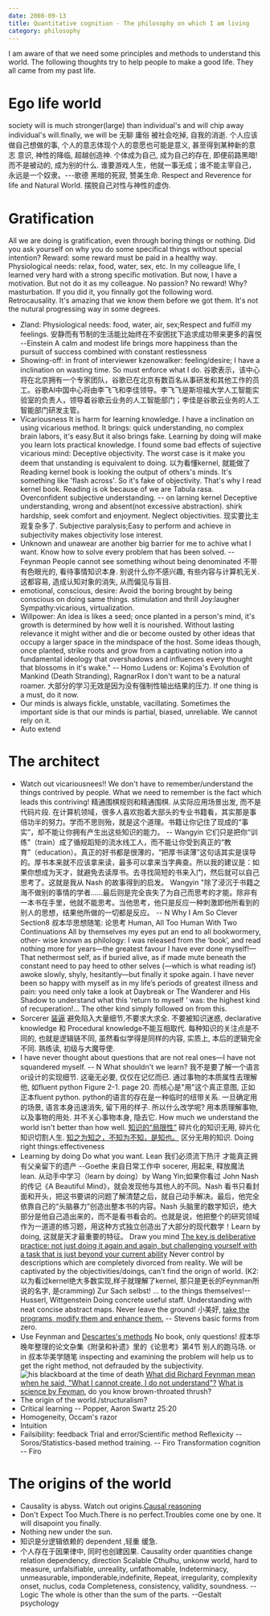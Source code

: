 ```yaml
---
date: 2008-09-13
title: Quantitative cognition - The philosophy on which I am living
category: philosophy
---
```


I am aware of that we need some principles and methods to understand this world.
The following thoughts try to help people to make a good life. They all came from my past life.
# Ego life world
society will is much stronger(large) than individual's and will chip away individual's will.finally, we will be 无聊 庸俗 被社会吃掉, 自我的消逝.
个人应该做自己想做的事, 个人的意志体现个人的意愿也可能是意义, 甚至得到某种新的意志 意识, 神性的降临, 超越创造神.
个体成为自己, 成为自己的存在, 即便前路黑暗! 而不是被动的, 成为别的什么.
 谁要游戏人生，他就一事无成；谁不能主宰自己，永远是一个奴隶。---歌德
黑暗的死寂, 赞美生命. Respect and Reverence for life and Natural World. 摆脱自己对性与神性的虚伪.


# Gratification
All we are doing is gratification, even through boring things or nothing.
Did you ask yourself on why you do some specifical things without special intention?
Reward: some reward must be paid in a healthy way. Physiological needs: relax, food, water, sex, etc.
In my colleague life, I learned very hard with a strong specific motivation. But now, I have a motivation. But not do it as my colleague.
No passion? No reward! Why? masturbation.
If you did it, you finnally got the following word.
Retrocausality.
It's amazing that we know them before we got them. It's not the nutural progressing way in some degrees.
* Zland: Physiological needs: food, water, air, sex;Respect and fulfill my feelings.
安静而有节制的生活能比始终在不安困扰下追求成功带来更多的喜悦 --Einstein
A calm and modest life brings more happiness than the pursuit of success combined with constant restlessness
* Showing-off: in front of interviewer
kzenowalker: feeling/desire; 
I have a inclination on wasting time. So must enforce what I do.
谷歌表示，该中心将在北京拥有一个专家团队，谷歌已在北京有数百名从事研发和其他工作的员工。谷歌AI中国中心将由李飞飞和李佳领导。李飞飞是斯坦福大学人工智能实验室的负责人，领导着谷歌云业务的人工智能部门；李佳是谷歌云业务的人工智能部门研发主管。
* Vicariousness 
It is harm for learning knowledge. I have a inclination on using vicarious method.
It brings: quick understanding, no complex brain labors, it's easy.But it also brings fake. 
Learning by doing will make you learn lots practical knowledge.
I found some bad effects of sujective vicarious mind:
Deceptive objectivity. The worst case is it make you deem that unstanding is equivalent to doing. 以为看懂kernel, 就能做了
Reading kernel book is looking the output of others's minds. It's something like 'flash across'. So it's fake of objectivity. That's why I read kernel book. Reading is ok because of we are Tabula rasa.
Overconfident subjective understanding. -- on larning kernel
Deceptive understanding, wrong and absent(not excessive abstraction). 
shirk hardship, seek comfort and enjoyment.
Neglect objectivities. 现实要比主观复杂多了.
Subjective paralysis;Easy to perform and achieve in subjectivity makes objectivity lose interest.
* Unknown and unawear are another big barrier for me to achive what I want.
Know how to solve every problem that has been solved. -- Feynman
People cannot see something wihout being denominated
不带有色眼光的, 看待事情知识本身. 别说什么你不感兴趣, 有些内容与计算机无关. 这都容易, 造成认知对象的消失, 从而偏见与盲目.
* emotional, conscious, desire:
Avoid the boring brought by being conscious on doing same things.
stimulation and thrill
Joy:laugher
Sympathy:vicarious, virtualization.
* Willpower: An idea is likes a seed; once planted in a person's mind, it's growth is determined by how well it is nourished. Without lasting relevance it might wither and die or become ousted by other ideas that occupy a larger space in the mindspace of the host. Some ideas though, once planted, strike roots and grow from a captivating notion into a fundamental ideology that overshadows and influences every thought that blossoms in it's wake." -- Homo Ludens or: Kojima's Evolution of Mankind (Death Stranding), RagnarRox
I don't want to be a natural roamer.
大部分的学习无效是因为没有强制性输出结果的压力.
If one thing is a must, do it now.
* Our minds is always fickle, unstable, vacillating. Sometimes the important side  is that our minds is partial, biased, unreliable. We cannot rely on it.
* Auto extend
# The architect
* Watch out vicariousnees!!
We don't have to remember/understand the things contrived by people. What we need to remember is the fact which leads this contriving!
精通围棋规则和精通围棋.
从实际应用场景出发, 而不是代码片段.
在计算机领域，很多人喜欢抱着大部头的专业书籍看，其实那是事倍功半的努力。学而不思则殆，就是这个道理。书籍让你记住了现成的“事实”，却不能让你拥有产生出这些知识的能力。 -- Wangyin
它们只是把你“训练”（train）成了循规蹈矩的流水线工人，而不能让你受到真正的“教育”（education）。真正的好书都是很薄的，“把厚书读薄”这句话其实是误导的。厚书本来就不应该拿来读，最多可以拿来当字典查。所以我的建议是：如果你想成为天才，就避免去读厚书。去寻找简短的书来入门，然后就可以自己思考了。这就是我从 Nash 的故事得到的启发。 Wangyin
"除了浸沉于书籍之海不做别的事情的学者……最后则是完全丧失了为自己而思考的才能。除非有一本书在手里，他就不能思考。当他思考，他只是反应一种刺激即他所看到的别人的思想，结果他所做的一切都是反应。 -- N Why I Am So Clever  Section8
叔本华思想随笔: 论思考
Human, All Too Human With Two Continuations
All by themselves my eyes put an end to all bookwormery, other-
wise known as philology: I was released from the ‘book’, and read
nothing more for years—the greatest favour I have ever done
myself!—That nethermost self, as if buried alive, as if made mute
beneath the constant need to pay heed to other selves (—which is
what reading is!) awoke slowly, shyly, hesitantly—but finally it
spoke again. I have never been so happy with myself as in my life’s
periods of greatest illness and pain: you need only take a look at
Daybreak or The Wanderer and His Shadow to understand what
this ‘return to myself ’ was: the highest kind of recuperation!... The
other kind simply followed on from this.
* Sorcerer
[装逼](https://www.zhihu.com/question/30178891/answer/205055193)
避免陷入大量细节,不要求大求全.
不要被知识迷惑,  declarative knowledge 和 Procedural knowledge不能互相取代. 每种知识的关注点是不同的, 也就是逻辑链不同, 虽然看似学得是同样的内容, 实质上, 本后的逻辑完全不同.
熟练读, 初级与大魔导使.
* I have never thought about questions that are not real ones—I have not squandered myself. -- N
What shouldn't we learn? 我不是要了解一个语言or设计的实现细节. 这毫无必要, 仅仅在记忆而已.
通过事物的本质属性去理解他, 如fluent python Figure 2-1. page 20. 而核心是"用"这个真正意图, 正如正本fluent python.
python的语言的存在是一种临时的纽带关系. 一旦确定用的场景, 语言本身迅速消失, 留下用的样子.
所以什么改学呢? 用本质理解事物, 以及事物的用处. 并不关心事物本身, 隐去它.
How much we understand the world isn't better than how well.
[知识的“局限性”][1] 碎片化的知识无用, 碎片化知识切割人生.
[知之为知之，不知为不知，是知也。][2] 区分无用的知识.
Doing right things:effectiveness
* Learning by doing
Do what you want.
Lean
我们必须流下热汗 才能真正拥有父亲留下的遗产 --Goethe
来自日常工作中
socerer, 用起来, 释放魔法 lean.
从动手中学习（learn by doing）by Wang Yin;如果你看过 John Nash 的传记《A Beautiful Mind》，就会发现他与其他人的不同。Nash 看书只看封面和开头，把这书要讲的问题了解清楚之后，就自己动手解决。最后，他完全依靠自己的“头脑暴力”创造出整本书的内容。Nash 头脑里的数学知识，绝大部分是他自己造出来的，而不是看书看会的。也就是说，他把整个的研究领域作为一道道的练习题，用这种方式独立创造出了大部分的现代数学！Learn by doing, 这就是天才最重要的特征。
Draw you mind
[The key is deliberative practice: not just doing it again and again, but challenging yourself with a task that is just beyond your current ability][3]
Never control by descriptions which are completely divorced from reality.
We will be captivated by the objectivities/doings, can't find the orign of world. (K2: 以为看过kernel绝大多数实现,样子就理解了kernel, 那只是更长的Feynman所说的名字, 是cramming)
Zur Sach selbst! ... to the things themselves!-- Husserl, Wittgenstein
Doing concrete useful staff. Understanding with neat concise abstract maps. Never leave the ground!
小美好, [take the programs, modify them and enhance them.][7]  -- Stevens
basic forms from zero.
* Use Feynman and [Descartes's methods][6]
No book, only questions!
叔本华晚年整理的论文杂集《附录和补遗》里的《论思考》第4节 别人的跑马场. or in 叔本华美学随笔 
inspecting and examining the problem will help us to get the right method, not defrauded by the subjectivity. 
![his blackboard at the time of death](http://archives.caltech.edu/pictures/1.10-29.jpg)
[What did Richard Feynman mean when he said, "What I cannot create, I do not understand"?][4]
[What is science by Feyman][5], do you know brown-throated thrush?
* The origin of the world./structuralism?
* Critical learning  -- Popper, Aaron Swartz 25:20
* Homogeneity, Occam's razor 
* Intuition
* Failsibility: feedback
Trial and error/Scientific method
Reflexicity -- Soros/Statistics-based method training. -- Firo
Transformation cognition -- Firo
# The origins of the world
* Causality is abyss. Watch out origins.[Causal reasoning][8]
* Don't Expect Too Much.There is no perfect.Troubles come one by one. It will disapoint you finally.
* Nothing new under the sun.
* 知识是分逻辑依赖的 dependent ,轻重 缓急.
* 个人存在于因果律中, 同时也创建因果.
Causality order  quantities change relation
dependency, direction
Scalable
Cthulhu, unkonw world, hard to measure, unfalsifiable, unreality, unfathomable, Indeterminacy, unmeasurable, imponderable,indefinite, 
Repeat, irregularity, complexity
onset, nuclus, coda
Completeness, consistency, validity, soundness. -- Logic
The whole is other than the sum of the parts. --Gestalt psychology

[1]: http://www.qunzh.com/qkzx/gwqk/dzxt/2015/201502/201505/t20150508_9523.html
[2]: http://blog.sina.com.cn/s/blog_679ef4210102vsud.html
[3]: http://www.norvig.com/21-days.html
[4]: https://www.quora.com/What-did-Richard-Feynman-mean-when-he-said-What-I-cannot-create-I-do-not-understand
[5]: http://profizgl.lu.lv/pluginfile.php/32795/mod_resource/content/0/WHAT_IS_SCIENCE_by_R.Feynman_1966.pdf
[6]: https://en.wikipedia.org/wiki/Discourse_on_the_Method#Part_II:_The_principal_rules_of_the_Method_which_the_Author_has_discovered
[7]: http://www.kohala.com/start/unpv12e.html
[8]: https://en.wikipedia.org/wiki/Causal_reasoning

